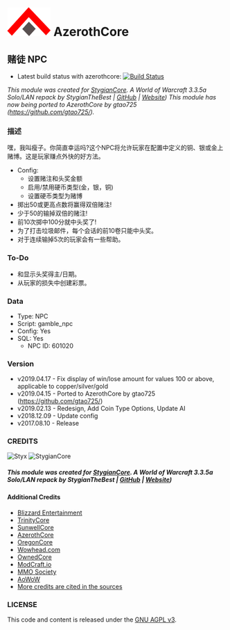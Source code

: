 # ![logo](https://raw.githubusercontent.com/azerothcore/azerothcore.github.io/master/images/logo-github.png) AzerothCore
## 赌徒 NPC
- Latest build status with azerothcore: [![Build Status](https://github.com/azerothcore/mod-npc-gambler/workflows/core-build/badge.svg?branch=master&event=push)](https://github.com/azerothcore/mod-npc-gambler)

_This module was created for [StygianCore](https://rebrand.ly/stygiancoreproject). A World of Warcraft 3.3.5a Solo/LAN repack by StygianTheBest | [GitHub](https://rebrand.ly/stygiangithub) | [Website](https://rebrand.ly/stygianthebest))_
_This module has now being ported to AzerothCore by gtao725 (https://github.com/gtao725/)._

### 描述

嘿，我叫瘦子。你简直幸运吗?这个NPC将允许玩家在配置中定义的铜、银或金上赌博。这是玩家赚点外快的好方法。

- Config:
    - 设置赌注和头奖金额
    - 启用/禁用硬币类型(金，银，铜)
    - 设置硬币类型为赌博
- 掷出50或更高点数将赢得双倍赌注!
- 少于50的输掉双倍的赌注!
- 前10次掷中100分就中头奖了!
- 为了打击垃圾邮件，每个会话的前10卷只能中头奖。
- 对于连续输掉5次的玩家会有一些帮助。

### To-Do

- 和显示头奖得主/日期。
- 从玩家的损失中创建彩票。

### Data

- Type: NPC
- Script: gamble_npc
- Config: Yes
- SQL: Yes
    - NPC ID: 601020

### Version

- v2019.04.17 - Fix display of win/lose amount for values 100 or above, applicable to copper/silver/gold
- v2019.04.15 - Ported to AzerothCore by gtao725 (https://github.com/gtao725/)
- v2019.02.13 - Redesign, Add Coin Type Options, Update AI
- v2018.12.09 - Update config
- v2017.08.10 - Release


### CREDITS

![Styx](https://stygianthebest.github.io/assets/img/avatar/avatar-128.jpg "Styx")
![StygianCore](https://stygianthebest.github.io/assets/img/projects/stygiancore/StygianCore.png "StygianCore")

##### This module was created for [StygianCore](https://rebrand.ly/stygiancoreproject). A World of Warcraft 3.3.5a Solo/LAN repack by StygianTheBest | [GitHub](https://rebrand.ly/stygiangithub) | [Website](https://rebrand.ly/stygianthebest))

#### Additional Credits

- [Blizzard Entertainment](http://blizzard.com)
- [TrinityCore](https://github.com/TrinityCore/TrinityCore/blob/3.3.5/THANKS)
- [SunwellCore](http://www.azerothcore.org/pages/sunwell.pl/)
- [AzerothCore](https://github.com/AzerothCore/azerothcore-wotlk/graphs/contributors)
- [OregonCore](https://wiki.oregon-core.net/)
- [Wowhead.com](http://wowhead.com)
- [OwnedCore](http://ownedcore.com/)
- [ModCraft.io](http://modcraft.io/)
- [MMO Society](https://www.mmo-society.com/)
- [AoWoW](https://wotlk.evowow.com/)
- [More credits are cited in the sources](https://github.com/StygianTheBest)

### LICENSE

This code and content is released under the [GNU AGPL v3](https://github.com/azerothcore/azerothcore-wotlk/blob/master/LICENSE-AGPL3).
